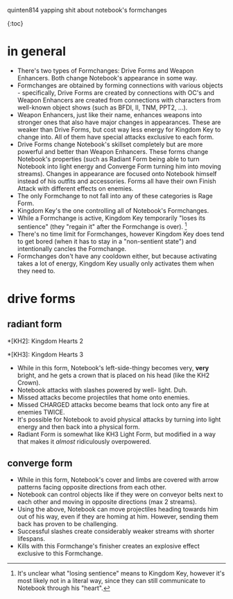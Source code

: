 quinten814 yapping shit about notebook's formchanges

{:toc}

# in general

- There's two types of Formchanges: Drive Forms and Weapon Enhancers. Both change Notebook's appearance in some way.
- Formchanges are obtained by forming connections with various objects - specifically, Drive Forms are created by connections with OC's and Weapon Enhancers are created from connections with characters from well-known object shows (such as BFDI, II, TNM, PPT2, ...).
- Weapon Enhancers, just like their name, enhances weapons into stronger ones that also have major changes in appearances. These are weaker than Drive Forms, but cost way less energy for Kingdom Key to change into. All of them have special attacks exclusive to each form.
- Drive Forms change Notebook's skillset completely but are more powerful and better than Weapon Enhancers. These forms change Notebook's properties (such as Radiant Form being able to turn Notebook into light energy and Converge Form turning him into moving streams). Changes in appearance are focused onto Notebook himself instead of his outfits and accessories. Forms all have their own Finish Attack with different effects on enemies.
- The only Formchange to not fall into any of these categories is Rage Form.
- Kingdom Key's the one controlling all of Notebook's Formchanges.
- While a Formchange is active, Kingdom Key temporarily "loses its sentience" (they "regain it" after the Formchange is over). [^1]
- There's no time limit for Formchanges, however Kingdom Key does tend to get bored (when it has to stay in a "non-sentient state") and intentionally cancles the Formchange.
- Formchanges don't have any cooldown either, but because activating takes a lot of energy, Kingdom Key usually only activates them when they need to.

# drive forms

## radiant form

*[KH2]: Kingdom Hearts 2

*[KH3]: Kingdom Hearts 3

- While in this form, Notebook's left-side-thingy becomes very, **very** bright, and he gets a crown that is placed on his head (like the KH2 Crown).
- Notebook attacks with slashes powered by well- light. Duh.
- Missed attacks become projectiles that home onto enemies.
- Missed CHARGED attacks become beams that lock onto any fire at enemies TWICE.
- It's possible for Notebook to avoid physical attacks by turning into light energy and then back into a physical form.
- Radiant Form is somewhat like KH3 Light Form, but modified in a way that makes it *almost* ridiculously overpowered.

## converge form

- While in this form, Notebook's cover and limbs are covered with arrow patterns facing opposite directions from each other.
- Notebook can control objects like if they were on conveyor belts next to each other and moving in opposite directions (max 2 streams).
- Using the above, Notebook can move projectiles heading towards him out of his way, even if they are homing at him. However, sending them back has proven to be challenging.
- Successful slashes create considerably weaker streams with shorter lifespans.
- Kills with this Formchange's finisher creates an explosive effect exclusive to this Formchange.

[^1]: It's unclear what "losing sentience" means to Kingdom Key, however it's most likely not in a literal way, since they can still communicate to Notebook through his "heart".
